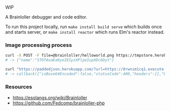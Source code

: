WIP

A Brainloller debugger and code editor.

To run this project locally, run `make install build serve` which builds once
and starts server, or `make install reactor` which runs Elm's reactor instead.

### Image processing process

```bash
curl -X POST -F file=@brainloller/helloworld.png https://tmpstore.herokuapp.com/upload
# -> {"name":"STOTAoaKaKyeIESyzXPlpeIupXDcbDyt"}

curl "https://paddedjson.herokuapp.com/?url=https://8rwnim1cq1.execute-api.us-west-2.amazonaws.com/prod/pixels_pixels&method=POST&body=%7B%22path%22:%22https://tmpstore.herokuapp.com/get/STOTAoaKaKyeIESyzXPlpeIupXDcbDyt%22%7D"
# -> callback({"isBase64Encoded":false,"statusCode":400,"headers":{},"body":{"pixels":[[{"R":255,"G":0,"B":0,"A":255}, ...
```

### Resources

- https://esolangs.org/wiki/Brainloller
- https://github.com/Fedcomp/brainloller-php
